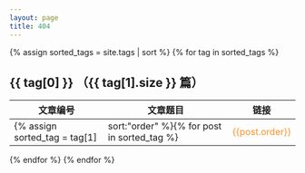```yaml
---
layout: page
title: 404
---
```



<!--
<div class="page">
  <h1 class="page-title">Oops, 看来页面炸了.</h1>

  <p class="lead">肿么办, 要不点回去看看? <a href='{{ site.url }}'>回主页面...</a> 再找找看呗! </p>
</div>
-->
<!-- <head>
<title>做点公益</title>
</head>

<script type="text/javascript" src="//qzonestyle.gtimg.cn/qzone/hybrid/app/404/search_children.js" charset="utf-8" homePageUrl="http://www.guofei.site" homePageName="回到郭飞的博客"></script> -->



{% assign sorted_tags = site.tags | sort %}
{% for tag in sorted_tags %}

## {{ tag[0] }} （{{ tag[1].size }} 篇）

|文章编号|文章题目|链接|
|--|--|--|
{% assign sorted_tag = tag[1] | sort:"order" %}{% for post in sorted_tag %}|<font color="#FF9224">{{post.order}}</font>|{{post.title}}|[链接]({{ site.url }}{{ post.url }})|
{% endfor %}
{% endfor %}
